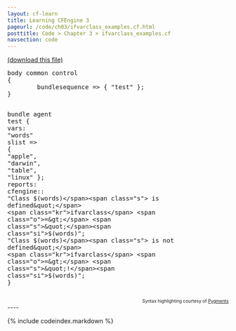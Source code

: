 ```yaml
---
layout: cf-learn
title: Learning CFEngine 3
pageurl: /code/ch03/ifvarclass_examples.cf.html
posttitle: Code > Chapter 3 > ifvarclass_examples.cf
navsection: code
---
```


[(download this file)](https://raw.github.com/zzamboni/cf-learn.info/master/src/ch03/ifvarclass_examples.cf)

<div class="highlight"><pre><span class="k">body</span> <span class="k">common</span> <span class="k">control</span>
<span class="p">{</span>
        <span class="kr">bundlesequence</span> <span class="o">=&gt;</span> <span class="p">{</span> <span class="s">&quot;test&quot;</span> <span class="p">};</span>
<span class="p">}</span>

<span class="k">bundle</span> <span class="k">agent</span> <span class="nf">test</span>
<span class="p">{</span>
  <span class="kd">vars</span><span class="p">:</span>
      <span class="p">&quot;</span><span class="nv">words</span><span class="p">&quot;</span> <span class="kt">slist</span> <span class="o">=&gt;</span> <span class="p">{</span> <span class="s">&quot;apple&quot;</span><span class="p">,</span> <span class="s">&quot;darwin&quot;</span><span class="p">,</span> <span class="s">&quot;table&quot;</span><span class="p">,</span> <span class="s">&quot;linux&quot;</span> <span class="p">};</span>
  <span class="kd">reports</span><span class="p">:</span>
    <span class="nc">cfengine</span><span class="p">::</span>
      <span class="s">&quot;Class </span><span class="si">$(words)</span><span class="s"> is defined&quot;</span>
        <span class="kr">ifvarclass</span> <span class="o">=&gt;</span> <span class="s">&quot;</span><span class="si">$(words)</span><span class="s">&quot;</span><span class="p">;</span>
      <span class="s">&quot;Class </span><span class="si">$(words)</span><span class="s"> is not defined&quot;</span>
        <span class="kr">ifvarclass</span> <span class="o">=&gt;</span> <span class="s">&quot;!</span><span class="si">$(words)</span><span class="s">&quot;</span><span class="p">;</span>
<span class="p">}</span>
</pre></div>

<div align="right"><font size="-2">Syntax highlighting courtesy of <a href="http://blog.zzamboni.org/cfengine3-lexer-for-pygments">Pygments</a></font></div>
----

{% include codeindex.markdown %}
